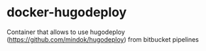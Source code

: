 # docker-hugodeploy
Container that allows to use hugodeploy (https://github.com/mindok/hugodeploy) from bitbucket pipelines
